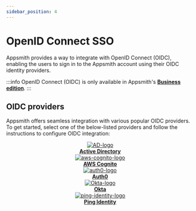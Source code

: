 ```yaml
---
sidebar_position: 4
---
```

# OpenID Connect SSO

Appsmith provides a way to integrate with OpenID Connect (OIDC), enabling the users to sign in to the Appsmith account using their OIDC identity providers.

:::info
OpenID Connect (OIDC) is only available in Appsmith's [**Business edition**](https://www.appsmith.com/pricing). 
:::

## OIDC providers

Appsmith offers seamless integration with various popular OIDC providers. To get started, select one of the below-listed providers and follow the instructions to configure OIDC integration:

<div class="containerBorder">
    <div class="containerGrid">
        <div class="columnGrid column-one" align="center">
            <div class="containerCol">
             <a href="/getting-started/setup/instance-configuration/authentication/openid-connect-oidc/active-directory">
                <img class="containerImage" src="/img/Azure-Active-Directory.png" alt="AD-logo"/>
                </a>     
            </div> 
            <b><a href="/getting-started/setup/instance-configuration/authentication/openid-connect-oidc/active-directory">Active Directory</a></b><br/>
        </div>
        <div class="columnGrid column-two" align="center">
         <div class="containerCol">
           <a href="/getting-started/setup/instance-configuration/authentication/openid-connect-oidc/aws-cognito">
                <img class="containerImage" src="/img/aws-cognito.png" alt="aws-cognito-logo"/>
                </a>   
            </div> 
            <b><a href="/getting-started/setup/instance-configuration/authentication/openid-connect-oidc/aws-cognito">AWS Cognito</a></b> 
        </div>    
        <div class="columnGrid column-three" align="center">
          <div class="containerCol">
           <a href="/getting-started/setup/instance-configuration/authentication/openid-connect-oidc/auth0">
                <img class="containerImage" src="/img/auth0.png" alt="auth0-logo"/>
                </a> 
            </div> 
            <b><a href="/getting-started/setup/instance-configuration/authentication/openid-connect-oidc/auth0">Auth0</a></b><br/>     
        </div>
    </div>
    <div class="containerGrid">
        <div class="columnGrid column-one" align="center">
           <div class="containerCol">
            <a href="/getting-started/setup/instance-configuration/authentication/openid-connect-oidc/okta">
                <img class="containerImage" src="/img/okta.png" alt="Okta-logo"/>
                </a>   
            </div> 
            <b><a href="/getting-started/setup/instance-configuration/authentication/openid-connect-oidc/okta">Okta</a></b>
        </div>    
        <div class="columnGrid column-two" align="center">
            <div class="containerCol">
             <a href="/getting-started/setup/instance-configuration/authentication/openid-connect-oidc/ping-identity">
                <img class="containerImage" src="/img/ping_identity.png" alt="ping-identity-logo"/>
                </a>   
            </div> 
            <b><a href="/getting-started/setup/instance-configuration/authentication/openid-connect-oidc/ping-identity">Ping Identity</a></b>   
        </div>
         <div class="columnGrid column-three" align="center">
        </div>
    </div>
</div>
